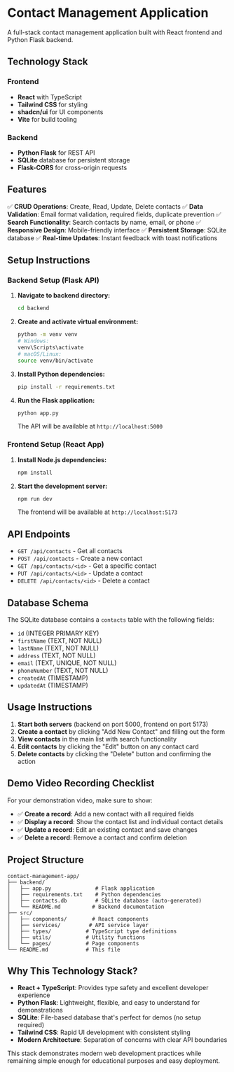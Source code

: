 
# Contact Management Application

A full-stack contact management application built with React frontend and Python Flask backend.

## Technology Stack

### Frontend
- **React** with TypeScript
- **Tailwind CSS** for styling
- **shadcn/ui** for UI components
- **Vite** for build tooling

### Backend
- **Python Flask** for REST API
- **SQLite** database for persistent storage
- **Flask-CORS** for cross-origin requests

## Features

✅ **CRUD Operations**: Create, Read, Update, Delete contacts
✅ **Data Validation**: Email format validation, required fields, duplicate prevention
✅ **Search Functionality**: Search contacts by name, email, or phone
✅ **Responsive Design**: Mobile-friendly interface
✅ **Persistent Storage**: SQLite database
✅ **Real-time Updates**: Instant feedback with toast notifications

## Setup Instructions

### Backend Setup (Flask API)

1. **Navigate to backend directory:**
   ```bash
   cd backend
   ```

2. **Create and activate virtual environment:**
   ```bash
   python -m venv venv
   # Windows:
   venv\Scripts\activate
   # macOS/Linux:
   source venv/bin/activate
   ```

3. **Install Python dependencies:**
   ```bash
   pip install -r requirements.txt
   ```

4. **Run the Flask application:**
   ```bash
   python app.py
   ```
   The API will be available at `http://localhost:5000`

### Frontend Setup (React App)

1. **Install Node.js dependencies:**
   ```bash
   npm install
   ```

2. **Start the development server:**
   ```bash
   npm run dev
   ```
   The frontend will be available at `http://localhost:5173`

## API Endpoints

- `GET /api/contacts` - Get all contacts
- `POST /api/contacts` - Create a new contact
- `GET /api/contacts/<id>` - Get a specific contact
- `PUT /api/contacts/<id>` - Update a contact
- `DELETE /api/contacts/<id>` - Delete a contact

## Database Schema

The SQLite database contains a `contacts` table with the following fields:
- `id` (INTEGER PRIMARY KEY)
- `firstName` (TEXT, NOT NULL)
- `lastName` (TEXT, NOT NULL) 
- `address` (TEXT, NOT NULL)
- `email` (TEXT, UNIQUE, NOT NULL)
- `phoneNumber` (TEXT, NOT NULL)
- `createdAt` (TIMESTAMP)
- `updatedAt` (TIMESTAMP)

## Usage Instructions

1. **Start both servers** (backend on port 5000, frontend on port 5173)
2. **Create a contact** by clicking "Add New Contact" and filling out the form
3. **View contacts** in the main list with search functionality
4. **Edit contacts** by clicking the "Edit" button on any contact card
5. **Delete contacts** by clicking the "Delete" button and confirming the action

## Demo Video Recording Checklist

For your demonstration video, make sure to show:

- ✅ **Create a record**: Add a new contact with all required fields
- ✅ **Display a record**: Show the contact list and individual contact details
- ✅ **Update a record**: Edit an existing contact and save changes
- ✅ **Delete a record**: Remove a contact and confirm deletion

## Project Structure

```
contact-management-app/
├── backend/
│   ├── app.py              # Flask application
│   ├── requirements.txt    # Python dependencies
│   ├── contacts.db         # SQLite database (auto-generated)
│   └── README.md          # Backend documentation
├── src/
│   ├── components/        # React components
│   ├── services/         # API service layer
│   ├── types/           # TypeScript type definitions
│   ├── utils/           # Utility functions
│   └── pages/           # Page components
└── README.md            # This file
```

## Why This Technology Stack?

- **React + TypeScript**: Provides type safety and excellent developer experience
- **Python Flask**: Lightweight, flexible, and easy to understand for demonstrations
- **SQLite**: File-based database that's perfect for demos (no setup required)
- **Tailwind CSS**: Rapid UI development with consistent styling
- **Modern Architecture**: Separation of concerns with clear API boundaries

This stack demonstrates modern web development practices while remaining simple enough for educational purposes and easy deployment.
